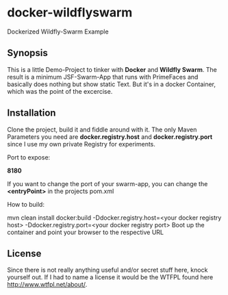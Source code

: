 # docker-wildflyswarm
Dockerized Wildfly-Swarm Example

## Synopsis

This is a little Demo-Project to tinker with **Docker** and **Wildfly Swarm**. 
The result is a minimum JSF-Swarm-App that runs with PrimeFaces and basically does nothing but show static Text. 
But it's in a docker Container, which was the point of the excercise.  

## Installation

Clone the project, build it and fiddle around with it.
The only Maven Parameters you need are **docker.registry.host** and **docker.registry.port** since I use my own private Registry for experiments. 

Port to expose: 

**8180**

If you want to change the port of your swarm-app, you can change the **&lt;entryPoint&gt;** in the projects pom.xml


How to build: 

mvn clean install docker:build -Ddocker.registry.host=&lt;your docker registry host&gt; -Ddocker.registry.port=&lt;your docker registry port&gt;
Boot up the container and point your browser to the respective URL


## License

Since there is not really anything useful and/or secret stuff here, knock yourself out. If I had to name a license it would be the WTFPL found here http://www.wtfpl.net/about/.
